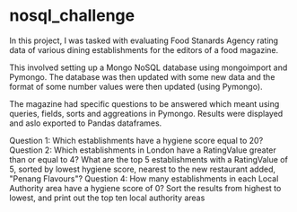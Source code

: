 # nosql_challenge

In this project, I was tasked with evaluating Food Stanards Agency rating data of various dining establishments for the editors of a food magazine. 

This involved setting up a Mongo NoSQL database using mongoimport and Pymongo. The database was then updated with some new data and the format of some number values were then updated (using Pymongo).

The magazine had specific questions to be answered which meant using queries, fields, sorts and aggreations in Pymongo. Results were displayed and aslo exported to Pandas dataframes.

Question 1: Which establishments have a hygiene score equal to 20?
Question 2: Which establishments in London have a RatingValue greater than or equal to 4?
What are the top 5 establishments with a RatingValue of 5, sorted by lowest hygiene score, nearest to the new restaurant added, "Penang Flavours"?
Question 4: How many establishments in each Local Authority area have a hygiene score of 0? Sort the results from highest to lowest, and print out the top ten local authority areas
